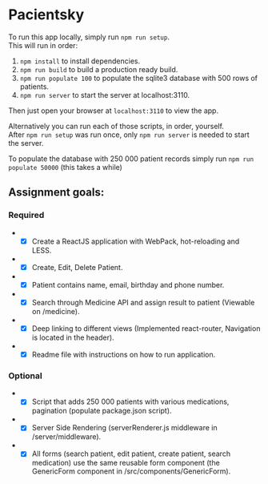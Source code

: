 # Pacientsky
To run this app locally, simply run `npm run setup`.  
This will run in order:  
  1. `npm install` to install dependencies.
  2. `npm run build` to build a production ready build.
  3. `npm run populate 100` to populate the sqlite3 database with 500 rows of patients.
  4. `npm run server` to start the server at localhost:3110.

Then just open your browser at `localhost:3110` to view the app.  

Alternatively you can run each of those scripts, in order, yourself.  
After `npm run setup` was run once, only `npm run server` is needed to start the server.  

To populate the database with 250 000 patient records simply run `npm run populate 50000` (this takes a while)  


## Assignment goals:
### Required
  *  - [x] Create a ReactJS application with WebPack, hot-reloading and LESS.
  *  - [x] Create, Edit, Delete Patient.
  *  - [x] Patient contains name, email, birthday and phone number.
  *  - [x] Search through Medicine API and assign result to patient (Viewable on /medicine).
  *  - [x] Deep linking to different views (Implemented react-router, Navigation is located in the header).
  *  - [x] Readme file with instructions on how to run application.
 
 ### Optional
  *  - [x] Script that adds 250 000 patients with various medications, pagination (populate package.json script).
  *  - [x] Server Side Rendering (serverRenderer.js middleware in /server/middleware).
  *  - [x] All forms (search patient, edit patient, create patient, search medication) use the same reusable form 
           component (the GenericForm component in /src/components/GenericForm).
